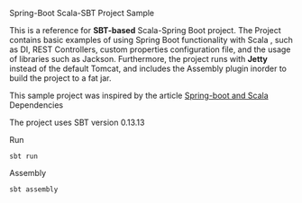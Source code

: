 Spring-Boot Scala-SBT Project Sample

This is a reference for **SBT-based** Scala-Spring Boot project. The Project contains basic examples of using Spring Boot functionality with Scala
, such as DI, REST Controllers, custom properties configuration file, and the usage of libraries such as Jackson.
Furthermore, the project runs with **Jetty** instead of the default Tomcat, and includes the Assembly plugin inorder to build the project to a fat jar.

This sample project was inspired by the article [Spring-boot and Scala](https://dzone.com/articles/spring-boot-and-scala)
Dependencies

The project uses SBT version 0.13.13

Run

    sbt run

Assembly

    sbt assembly


